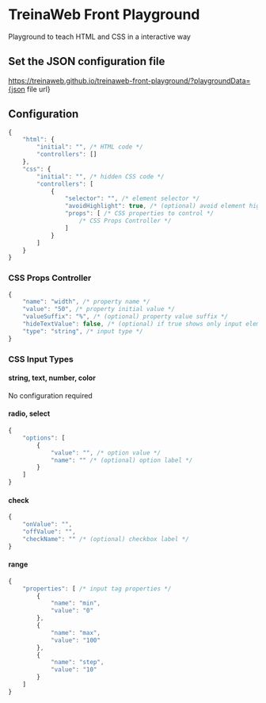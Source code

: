 # TreinaWeb Front Playground

Playground to teach HTML and CSS in a interactive way

## Set the JSON configuration file

https://treinaweb.github.io/treinaweb-front-playground/?playgroundData={json file url}

## Configuration

``` javascript
{
    "html": {
        "initial": "", /* HTML code */
        "controllers": []
    },
    "css": {
        "initial": "", /* hidden CSS code */
        "controllers": [
            {
                "selector": "", /* element selector */
                "avoidHighlight": true, /* (optional) avoid element highlight */
                "props": [ /* CSS properties to control */
                    /* CSS Props Controller */
                ]
            }
        ]
    }
}
```

### CSS Props Controller

```js
{
    "name": "width", /* property name */
    "value": "50", /* property initial value */
    "valueSuffix": "%", /* (optional) property value suffix */
    "hideTextValue": false, /* (optional) if true shows only input element */
    "type": "string", /* input type */
}
```

### CSS Input Types

#### string, text, number, color
No configuration required


#### radio, select
```js
{
    "options": [
        {
            "value": "", /* option value */
            "name": "" /* (optional) option label */
        }
    ]
}
```

#### check
```js
{
    "onValue": "",
    "offValue": "",
    "checkName": "" /* (optional) checkbox label */
}
```

#### range
```js
{
    "properties": [ /* input tag properties */
        {
            "name": "min",
            "value": "0"
        },
        {
            "name": "max",
            "value": "100"
        },
        {
            "name": "step",
            "value": "10"
        }
    ]
}
```
